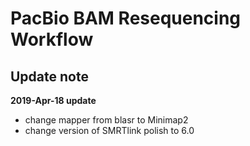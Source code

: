 # PacBio BAM Resequencing Workflow
## Update note

**2019-Apr-18 update**
- change mapper from blasr to Minimap2
- change version of SMRTlink polish to 6.0

